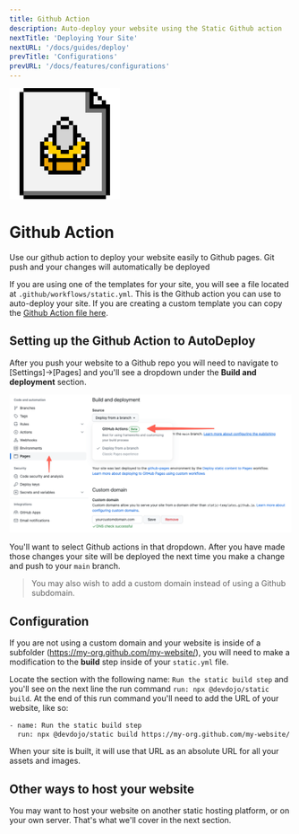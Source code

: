 ```yaml
---
title: Github Action
description: Auto-deploy your website using the Static Github action
nextTitle: 'Deploying Your Site'
nextURL: '/docs/guides/deploy'
prevTitle: 'Configurations'
prevURL: '/docs/features/configurations' 
---
```



<div class="flex items-start px-5 py-5 mb-12 md:mb-5 mt-1 md:translate-y-0 translate-y-5 leading-[18px] bg-neutral-950 border border-yellow-400 rounded-md">
   <img class="hidden w-auto h-12 my-0 mr-5 md:h-20 md:block" src="/assets/images/icons/action.png" />
   <div>
      <h1 class="mb-0 text-base md:text-3xl">Github Action</h1>
      <p class="my-1">Use our github action to deploy your website easily to Github pages. Git push and your changes will automatically be deployed</p>
   </div>
</div>

If you are using one of the templates for your site, you will see a file located at `.github/workflows/static.yml`. This is the Github action you can use to auto-deploy your site. If you are creating a custom template you can copy the <a href="https://github.com/static-templates/starter/blob/main/.github/workflows/static.yml" target="_blank" class="text-yellow-300 underline">Github Action file here</a>.

## Setting up the Github Action to AutoDeploy

After you push your website to a Github repo you will need to navigate to [Settings]->[Pages] and you'll see a dropdown under the **Build and deployment** section.

![Github Pages Dropdown](/assets/images/github-action.png)

You'll want to select Github actions in that dropdown. After you have made those changes your site will be deployed the next time you make a change and push to your `main` branch.

> You may also wish to add a custom domain instead of using a Github subdomain.

## Configuration

If you are not using a custom domain and your website is inside of a subfolder (https://my-org.github.com/my-website/), you will need to make a modification to the **build** step inside of your `static.yml` file.

Locate the section with the following name: `Run the static build step` and you'll see on the next line the run command `run: npx @devdojo/static build`. At the end of this run command you'll need to add the URL of your website, like so:

```
- name: Run the static build step
  run: npx @devdojo/static build https://my-org.github.com/my-website/
```

When your site is built, it will use that URL as an absolute URL for all your assets and images.

## Other ways to host your website

You may want to host your website on another static hosting platform, or on your own server. That's what we'll cover in the next section.